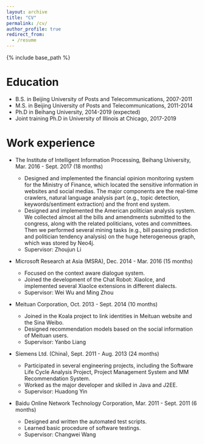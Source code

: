 ```yaml
---
layout: archive
title: "CV"
permalink: /cv/
author_profile: true
redirect_from:
  - /resume
---
```


{% include base_path %}

Education
======
* B.S. in Beijing University of Posts and Telecommunications, 2007-2011
* M.S. in Beijing University of Posts and Telecommunications, 2011-2014
* Ph.D in Beihang University, 2014-2019 (expected)
* Joint training Ph.D in University of Illinois at Chicago, 2017-2019

Work experience
======
* The Institute of Intelligent Information Processing, Beihang University, Mar. 2016 - Sept. 2017 (18 months)
  * Designed and implemented the financial opinion monitoring system for the Ministry of Finance, which located the sensitive information in websites and social medias. The major components are the real-time crawlers, natural language analysis part (e.g., topic detection, keywords/sentiment extraction) and the front end system.
  * Designed and implemented the American politician analysis system. We collected almost all the bills and amendments submitted
to the congress, along with the related politicians, votes and committees. Then we performed several mining tasks (e.g., bill passing prediction and politician tendency analysis) on the huge heterogeneous graph, which was stored by Neo4j.
  * Supervisor: Zhoujun Li

* Microsoft Research at Asia (MSRA), Dec. 2014 - Mar. 2016 (15 months)
  * Focused on the context aware dialogue system.
  * Joined the development of the Chat Robot: XiaoIce, and implemented several XiaoIce extensions in different dialects.
  * Supervisor: Wei Wu and Ming Zhou
 

* Meituan Corporation, Oct. 2013 - Sept. 2014 (10 months)
  * Joined in the Koala project to link identities in Meituan website and the Sina Weibo.
  * Designed recommendation models based on the social information of Meituan users.
  * Supervisor: Yanbo Liang
  

* Siemens Ltd. (China), Sept. 2011 - Aug. 2013 (24 months)
  * Participated in several engineering projects, including the Software Life Cycle Analysis Project, Project Management System and MM Recommendation System.
  * Worked as the major developer and skilled in Java and J2EE.
  * Supervisor: Huadong Yin

* Baidu Online Network Technology Corporation, Mar. 2011 - Sept. 2011 (6 months)
  * Designed and written the automated test scripts.
  * Learned basic procedure of software testings.
  * Supervisor: Changwei Wang


